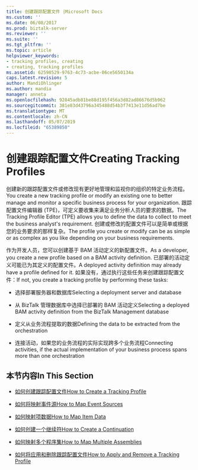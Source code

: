 ```yaml
---
title: 创建跟踪配置文件 |Microsoft Docs
ms.custom: ''
ms.date: 06/08/2017
ms.prod: biztalk-server
ms.reviewer: ''
ms.suite: ''
ms.tgt_pltfrm: ''
ms.topic: article
helpviewer_keywords:
- tracking profiles, creating
- creating, tracking profiles
ms.assetid: 62598529-9763-4c73-acbe-06ce5650134a
caps.latest.revision: 5
author: MandiOhlinger
ms.author: mandia
manager: anneta
ms.openlocfilehash: 92845adb81be88d195f456a3d82ad86676d5b962
ms.sourcegitcommit: 381e83d43796a345488d54b3f7413e11d56ad7be
ms.translationtype: MT
ms.contentlocale: zh-CN
ms.lasthandoff: 05/07/2019
ms.locfileid: "65389850"
---
```

# <a name="creating-tracking-profiles"></a><span data-ttu-id="fdef2-102">创建跟踪配置文件</span><span class="sxs-lookup"><span data-stu-id="fdef2-102">Creating Tracking Profiles</span></span>
<span data-ttu-id="fdef2-103">创建新的跟踪配置文件或修改现有更好地管理和监视你的组织的特定业务流程。</span><span class="sxs-lookup"><span data-stu-id="fdef2-103">You create a new tracking profile or modify an existing one to better manage and monitor a specific business process for your organization.</span></span> <span data-ttu-id="fdef2-104">跟踪配置文件编辑器 (TPE)，可定义要收集来满足业务分析人员的要求的数据。</span><span class="sxs-lookup"><span data-stu-id="fdef2-104">The Tracking Profile Editor (TPE) allows you to define the data to collect to meet the business analyst's requirement.</span></span> <span data-ttu-id="fdef2-105">创建或修改的配置文件可以是简单或根据您的业务要求的那样复杂。</span><span class="sxs-lookup"><span data-stu-id="fdef2-105">The profile you create or modify can be as simple or as complex as you like depending on your business requirements.</span></span>  
  
 <span data-ttu-id="fdef2-106">作为开发人员，您可以创建基于 BAM 活动定义的新配置文件。</span><span class="sxs-lookup"><span data-stu-id="fdef2-106">As a developer, you create a new profile based on a BAM activity definition.</span></span> <span data-ttu-id="fdef2-107">已部署的活动定义可能已为其定义的配置文件。</span><span class="sxs-lookup"><span data-stu-id="fdef2-107">A deployed activity definition may already have a profile defined for it.</span></span> <span data-ttu-id="fdef2-108">如果没有，通过执行这些任务来创建跟踪配置文件：</span><span class="sxs-lookup"><span data-stu-id="fdef2-108">If not, you create a tracking profile by performing these tasks:</span></span>  
  
-   <span data-ttu-id="fdef2-109">选择部署服务器和数据库</span><span class="sxs-lookup"><span data-stu-id="fdef2-109">Selecting a deployment server and database</span></span>  
  
-   <span data-ttu-id="fdef2-110">从 BizTalk 管理数据库中选择已部署的 BAM 活动定义</span><span class="sxs-lookup"><span data-stu-id="fdef2-110">Selecting a deployed BAM activity definition from the BizTalk Management database</span></span>  
  
-   <span data-ttu-id="fdef2-111">定义从业务流程提取的数据</span><span class="sxs-lookup"><span data-stu-id="fdef2-111">Defining the data to be extracted from the orchestration</span></span>  
  
-   <span data-ttu-id="fdef2-112">连接活动，如果您的业务流程的实际实现跨多个业务流程</span><span class="sxs-lookup"><span data-stu-id="fdef2-112">Connecting activities, if the actual implementation of your business process spans more than one orchestration</span></span>  
  
## <a name="in-this-section"></a><span data-ttu-id="fdef2-113">本节内容</span><span class="sxs-lookup"><span data-stu-id="fdef2-113">In This Section</span></span>  
  
-   [<span data-ttu-id="fdef2-114">如何创建跟踪配置文件</span><span class="sxs-lookup"><span data-stu-id="fdef2-114">How to Create a Tracking Profile</span></span>](../core/how-to-create-a-tracking-profile.md)  
  
-   [<span data-ttu-id="fdef2-115">如何将映射事件源</span><span class="sxs-lookup"><span data-stu-id="fdef2-115">How to Map Event Sources</span></span>](../core/how-to-map-event-sources.md)  
  
-   [<span data-ttu-id="fdef2-116">如何映射项数据</span><span class="sxs-lookup"><span data-stu-id="fdef2-116">How to Map Item Data</span></span>](../core/how-to-map-item-data.md)  
  
-   [<span data-ttu-id="fdef2-117">如何创建一个继续符</span><span class="sxs-lookup"><span data-stu-id="fdef2-117">How to Create a Continuation</span></span>](../core/how-to-create-a-continuation.md)  
  
-   [<span data-ttu-id="fdef2-118">如何映射多个程序集</span><span class="sxs-lookup"><span data-stu-id="fdef2-118">How to Map Multiple Assemblies</span></span>](../core/how-to-map-multiple-assemblies.md)  
  
-   [<span data-ttu-id="fdef2-119">如何将应用和删除跟踪配置文件</span><span class="sxs-lookup"><span data-stu-id="fdef2-119">How to Apply and Remove a Tracking Profile</span></span>](../core/how-to-apply-and-remove-a-tracking-profile.md)